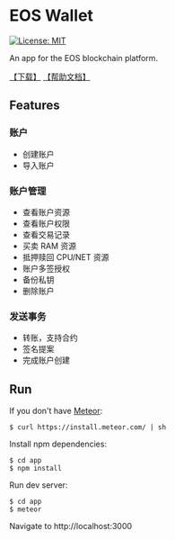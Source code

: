 # EOS Wallet

[![License: MIT](https://img.shields.io/badge/License-MIT-blue.svg)](https://opensource.org/licenses/MIT)

An app for the EOS blockchain platform.

[【下载】](/releases)
[【帮助文档】](Wiki.md)

## Features

### 账户

- 创建账户
- 导入账户

### 账户管理

- 查看账户资源
- 查看账户权限
- 查看交易记录
- 买卖 RAM 资源
- 抵押赎回 CPU/NET 资源
- 账户多签授权
- 备份私钥
- 删除账户

### 发送事务

- 转账，支持合约
- 签名提案
- 完成账户创建

## Run

If you don't have [Meteor](https://www.meteor.com/install):

    $ curl https://install.meteor.com/ | sh

Install npm dependencies:

    $ cd app
    $ npm install

Run dev server:

    $ cd app
    $ meteor

Navigate to http://localhost:3000
